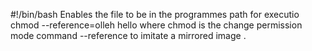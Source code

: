 #!/bin/bash Enables the file to be in the programmes path for executio
chmod --reference=olleh hello 
where chmod is the change permission mode command
--reference to imitate a mirrored image
.

